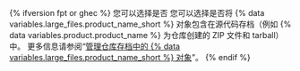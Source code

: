 {% ifversion fpt or ghec %}
您可以选择是否
您可以选择是否将 {% data variables.large_files.product_name_short %} 对象包含在源代码存档（例如 {% data variables.product.product_name %} 为仓库创建的 ZIP 文件和 tarball）中。 更多信息请参阅“[管理仓库存档中的 {% data variables.large_files.product_name_short %} 对象](/github/administering-a-repository/managing-git-lfs-objects-in-archives-of-your-repository)”。
{% endif %}
